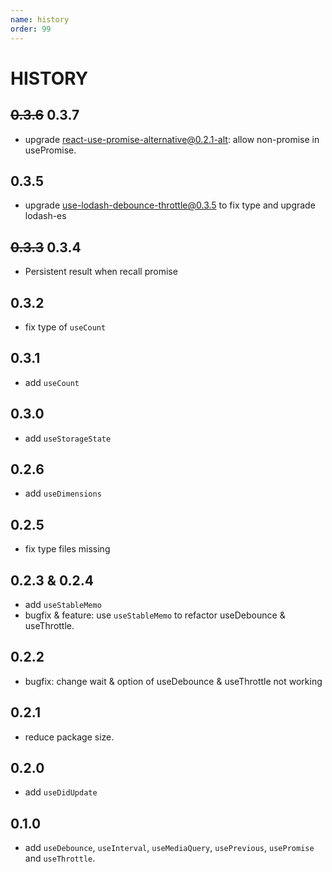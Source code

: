 ```yaml
---
name: history
order: 99
---
```


# HISTORY

## ~~0.3.6~~ 0.3.7
- upgrade react-use-promise-alternative@0.2.1-alt: allow non-promise in usePromise.

## 0.3.5
- upgrade use-lodash-debounce-throttle@0.3.5 to fix type and upgrade lodash-es

## ~~0.3.3~~ 0.3.4
- Persistent result when recall promise

## 0.3.2
- fix type of `useCount`

## 0.3.1
- add `useCount`

## 0.3.0
- add `useStorageState`

## 0.2.6
- add `useDimensions`

## 0.2.5
- fix type files missing

## 0.2.3 & 0.2.4
- add `useStableMemo`
- bugfix & feature: use `useStableMemo` to refactor useDebounce & useThrottle.

## 0.2.2
- bugfix: change wait & option of useDebounce & useThrottle not working

## 0.2.1
- reduce package size.

## 0.2.0
- add `useDidUpdate`

## 0.1.0
- add `useDebounce`, `useInterval`, `useMediaQuery`, `usePrevious`, `usePromise` and `useThrottle`.